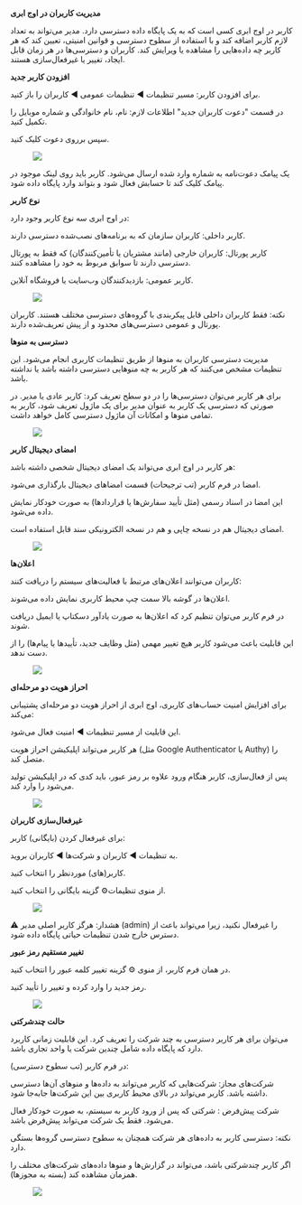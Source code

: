 <p><span class="text-big"><strong>مدیریت کاربران در اوج ابری</strong></span></p><p>کاربر در اوج ابری کسی است که به یک پایگاه داده دسترسی دارد. مدیر می‌تواند به تعداد لازم کاربر اضافه کند و با استفاده از سطوح دسترسی و قوانین امنیتی، تعیین کند که هر کاربر چه داده‌هایی را مشاهده یا ویرایش کند. کاربران و دسترسی‌ها در هر زمان قابل ایجاد، تغییر یا غیرفعال‌سازی هستند.</p><p><strong>افزودن کاربر جدید</strong></p><p>برای افزودن کاربر: مسیر تنظیمات ◄ تنظیمات عمومی ◄ کاربران را باز کنید.</p><p>در قسمت "دعوت کاربران جدید" اطلاعات لازم: نام، نام خانوادگی و شماره موبایل را تکمیل کنید.</p><p>سپس برروی دعوت کلیک کنید.</p><figure class="image"><img src="https://hub.amootsoft.com/content/editor/967a82ff-449b-4612-9154-1d1f1d6dfc351.jpg.jpg"></figure><p>یک پیامک دعوت‌نامه به شماره وارد شده ارسال می‌شود. کاربر باید روی لینک موجود در پیامک کلیک کند تا حسابش فعال شود و بتواند وارد پایگاه داده شود.</p><p><strong>نوع کاربر</strong></p><p>در اوج ابری سه نوع کاربر وجود دارد:</p><p>کاربر داخلی: کاربران سازمان که به برنامه‌های نصب‌شده دسترسی دارند.</p><p>کاربر پورتال: کاربران خارجی (مانند مشتریان یا تأمین‌کنندگان) که فقط به پورتال دسترسی دارند تا سوابق مربوط به خود را مشاهده کنند.</p><p>کاربر عمومی: بازدیدکنندگان وب‌سایت یا فروشگاه آنلاین.</p><figure class="image"><img src="https://hub.amootsoft.com/content/editor/eff26688-3ca2-4ea9-80b6-c850dac9ae5e2.JPG.jpg"></figure><p>نکته: فقط کاربران داخلی قابل پیکربندی با گروه‌های دسترسی مختلف هستند. کاربران پورتال و عمومی دسترسی‌های محدود و از پیش تعریف‌شده دارند.</p><p><strong>دسترسی به منوها</strong></p><p>مدیریت دسترسی کاربران به منوها از طریق تنظیمات کاربری انجام می‌شود. این تنظیمات مشخص می‌کنند که هر کاربر به چه منوهایی دسترسی داشته باشد یا نداشته باشد.</p><p>برای هر کاربر می‌توان دسترسی‌ها را در دو سطح تعریف کرد: کاربر عادی یا مدیر. در صورتی که دسترسی یک کاربر به عنوان مدیر برای یک ماژول تعریف شود، کاربر به تمامی منوها و امکانات آن ماژول دسترسی کامل خواهد داشت. &nbsp;</p><figure class="image"><img src="https://hub.amootsoft.com/content/editor/5b8c49fc-314e-4839-84c9-43188d3ab2993.jpg.jpg"></figure><p><strong>امضای دیجیتال کاربر</strong></p><p>هر کاربر در اوج ابری می‌تواند یک امضای دیجیتال شخصی داشته باشد:</p><p>امضا در فرم کاربر (تب ترجیحات) قسمت امضاهای دیجیتال بارگذاری می‌شود.</p><p>این امضا در اسناد رسمی (مثل تأیید سفارش‌ها یا قراردادها) به صورت خودکار نمایش داده می‌شود.</p><p>امضای دیجیتال هم در نسخه چاپی و هم در نسخه الکترونیکی سند قابل استفاده است.</p><figure class="image"><img src="https://hub.amootsoft.com/content/editor/c26c00f4-1a53-4e81-a204-96fe2b1156ec4.JPG.jpg"></figure><p><strong>اعلان‌ها&nbsp;</strong></p><p>کاربران می‌توانند اعلان‌های مرتبط با فعالیت‌های سیستم را دریافت کنند:</p><p>اعلان‌ها در گوشه بالا سمت چپ محیط کاربری نمایش داده می‌شوند.</p><p>در فرم کاربر می‌توان تنظیم کرد که اعلان‌ها به صورت یادآور دسکتاپ یا ایمیل دریافت شوند.</p><p>این قابلیت باعث می‌شود کاربر هیچ تغییر مهمی (مثل وظایف جدید، تأییدها یا پیام‌ها) را از دست ندهد.</p><figure class="image"><img src="https://hub.amootsoft.com/content/editor/7ac1c24a-3b4e-4282-80a1-33ba67f744a55.JPG.jpg"></figure><p><strong>احراز هویت دو مرحله‌ای</strong></p><p>برای افزایش امنیت حساب‌های کاربری، اوج ابری از احراز هویت دو مرحله‌ای پشتیبانی می‌کند:</p><p>این قابلیت از مسیر تنظیمات ◄ امنیت فعال می‌شود.</p><p>هر کاربر می‌تواند اپلیکیشن احراز هویت (مثل Google Authenticator یا Authy) را متصل کند.</p><p>پس از فعال‌سازی، کاربر هنگام ورود علاوه بر رمز عبور، باید کدی که در اپلیکیشن تولید می‌شود را وارد کند.</p><figure class="image"><img src="https://hub.amootsoft.com/content/editor/3b6094d7-1d8f-418a-80ae-9655b0f5c0fb6.JPG.jpg"></figure><p><strong>غیرفعال‌سازی کاربران</strong></p><p>برای غیرفعال کردن (بایگانی) کاربر:</p><p>به تنظیمات ◄ کاربران و شرکت‌ها ◄ کاربران بروید.</p><p>کاربر(های) موردنظر را انتخاب کنید.</p><p>از منوی تنظیمات⚙️ گزینه بایگانی را انتخاب کنید.</p><figure class="image"><img src="https://hub.amootsoft.com/content/editor/f1d96990-4860-4c47-89f7-070c856209c17.jpg.jpg"></figure><p>⚠️ هشدار: هرگز کاربر اصلی مدیر (admin) را غیرفعال نکنید، زیرا می‌تواند باعث از دسترس خارج شدن تنظیمات حیاتی پایگاه داده شود.</p><p><strong>تغییر مستقیم رمز عبور</strong></p><p>در همان فرم کاربر، از منوی ⚙️ گزینه تغییر کلمه عبور را انتخاب کنید.</p><p>رمز جدید را وارد کرده و تغییر را تأیید کنید.</p><figure class="image"><img src="https://hub.amootsoft.com/content/editor/73cf502c-02fc-4a77-881b-c848dbc92add8.jpg.jpg"></figure><p><strong>حالت چندشرکتی</strong></p><p>می‌توان برای هر کاربر دسترسی به چند شرکت را تعریف کرد. این قابلیت زمانی کاربرد دارد که پایگاه داده شامل چندین شرکت یا واحد تجاری باشد.</p><p>در فرم کاربر (تب سطوح دسترسی):</p><p>شرکت‌های مجاز: شرکت‌هایی که کاربر می‌تواند به داده‌ها و منوهای آن‌ها دسترسی داشته باشد. کاربر می‌تواند در بالای محیط کاربری بین این شرکت‌ها جابه‌جا شود.</p><p>شرکت پیش‌فرض : شرکتی که پس از ورود کاربر به سیستم، به صورت خودکار فعال می‌شود. فقط یک شرکت می‌تواند پیش‌فرض باشد.</p><p>نکته: دسترسی کاربر به داده‌های هر شرکت همچنان به سطوح دسترسی گروه‌ها بستگی دارد.</p><p>اگر کاربر چندشرکتی باشد، می‌تواند در گزارش‌ها و منوها داده‌های شرکت‌های مختلف را همزمان مشاهده کند (بسته به مجوزها).</p><figure class="image"><img src="https://hub.amootsoft.com/content/editor/ed4bda7c-0a57-43cd-a88a-bf2d614838ad9.JPG.jpg"></figure>